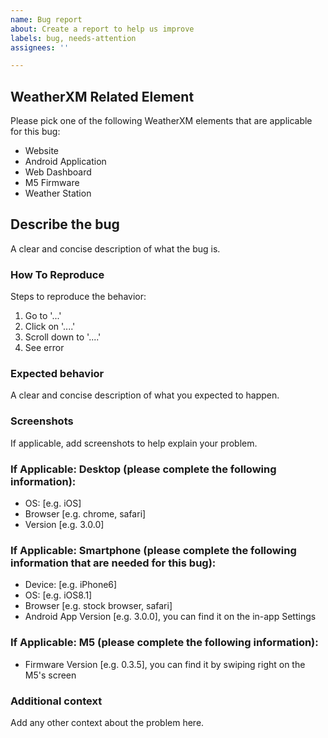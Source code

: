 ```yaml
---
name: Bug report
about: Create a report to help us improve
labels: bug, needs-attention
assignees: ''

---
```


## WeatherXM Related Element
Please pick one of the following WeatherXM elements that are applicable for this bug:
- Website
- Android Application
- Web Dashboard
- M5 Firmware
- Weather Station

## **Describe the bug**
A clear and concise description of what the bug is.

### **How To Reproduce**
Steps to reproduce the behavior:
1. Go to '...'
2. Click on '....'
3. Scroll down to '....'
4. See error

### **Expected behavior**
A clear and concise description of what you expected to happen.

### **Screenshots**
If applicable, add screenshots to help explain your problem.

### **If Applicable: Desktop (please complete the following information):**
 - OS: [e.g. iOS]
 - Browser [e.g. chrome, safari]
 - Version [e.g. 3.0.0]

### **If Applicable: Smartphone (please complete the following information that are needed for this bug):**
 - Device: [e.g. iPhone6]
 - OS: [e.g. iOS8.1]
 - Browser [e.g. stock browser, safari]
 - Android App Version [e.g. 3.0.0], you can find it on the in-app Settings

### **If Applicable: M5 (please complete the following information):**
 - Firmware Version [e.g. 0.3.5], you can find it by swiping right on the M5's screen

### **Additional context**
Add any other context about the problem here.
